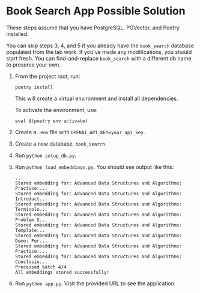 # Book Search App Possible Solution

These steps assume that you have PostgreSQL, PGVector, and Poetry installed.

You can skip steps 3, 4, and 5 if you already have the `book_search` database populated from the lab work. If you've made any modifications, you should start fresh. You can find-and-replace `book_search` with a different db name to preserve your own. 

1. From the project root, run:

    ```
    poetry install
    ```

    This will create a virtual environment and install all dependencies.

    To activate the environment, use:
    ```
    eval $(poetry env activate)
    ```

2. Create a `.env` file with `OPENAI_API_KEY=your_api_key`.

3. Create a new database, `book_search`.

4. Run `python setup_db.py`.

5.  Run `python load_embeddings.py`. You should see output like this:
    ```
    ...
    Stored embedding for: Advanced Data Structures and Algorithms: Practice:...
    Stored embedding for: Advanced Data Structures and Algorithms: Introduct...
    Stored embedding for: Advanced Data Structures and Algorithms: Terminolo...
    Stored embedding for: Advanced Data Structures and Algorithms: Problem S...
    Stored embedding for: Advanced Data Structures and Algorithms: Template...
    Stored embedding for: Advanced Data Structures and Algorithms: Demo: Per...
    Stored embedding for: Advanced Data Structures and Algorithms: Practice:...
    Stored embedding for: Advanced Data Structures and Algorithms: Conclusio...
    Processed batch 4/4
    All embeddings stored successfully!
    ```

6. Run `python app.py`. Visit the provided URL to see the application.